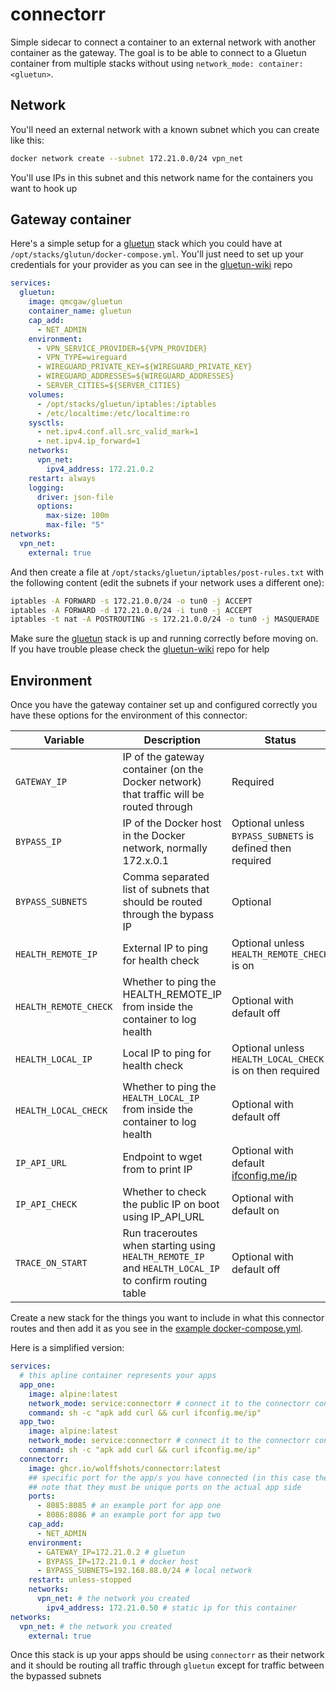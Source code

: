 # connectorr

Simple sidecar to connect a container to an external network with another container as the gateway. 
The goal is to be able to connect to a Gluetun container from multiple stacks without using `network_mode: container:<gluetun>`.

## Network

You'll need an external network with a known subnet which you can create like this:
```sh
docker network create --subnet 172.21.0.0/24 vpn_net
```

You'll use IPs in this subnet and this network name for the containers you want to hook up

## Gateway container

Here's a simple setup for a [gluetun](https://github.com/qdm12/gluetun) stack which you could have at `/opt/stacks/glutun/docker-compose.yml`. You'll just need to set up your credentials for your provider as you can see in the [gluetun-wiki](https://github.com/qdm12/gluetun-wiki) repo
```yml
services:
  gluetun:
    image: qmcgaw/gluetun
    container_name: gluetun
    cap_add:
      - NET_ADMIN
    environment:
      - VPN_SERVICE_PROVIDER=${VPN_PROVIDER}
      - VPN_TYPE=wireguard
      - WIREGUARD_PRIVATE_KEY=${WIREGUARD_PRIVATE_KEY}
      - WIREGUARD_ADDRESSES=${WIREGUARD_ADDRESSES}
      - SERVER_CITIES=${SERVER_CITIES}
    volumes:
      - /opt/stacks/gluetun/iptables:/iptables
      - /etc/localtime:/etc/localtime:ro
    sysctls:
      - net.ipv4.conf.all.src_valid_mark=1
      - net.ipv4.ip_forward=1
    networks:
      vpn_net:
        ipv4_address: 172.21.0.2
    restart: always
    logging:
      driver: json-file
      options:
        max-size: 100m
        max-file: "5"
networks:
  vpn_net:
    external: true
```

And then create a file at `/opt/stacks/gluetun/iptables/post-rules.txt` with the following content (edit the subnets if your network uses a different one):
```sh
iptables -A FORWARD -s 172.21.0.0/24 -o tun0 -j ACCEPT
iptables -A FORWARD -d 172.21.0.0/24 -i tun0 -j ACCEPT
iptables -t nat -A POSTROUTING -s 172.21.0.0/24 -o tun0 -j MASQUERADE
```

Make sure the [gluetun](https://github.com/qdm12/gluetun) stack is up and running correctly before moving on. If you have trouble please check the [gluetun-wiki](https://github.com/qdm12/gluetun-wiki) repo for help

## Environment

Once you have the gateway container set up and configured correctly you have these options for the environment of this connector:

| Variable              | Description                                                                                           | Status                                                         | Default                                  | Example                                  |
| --------------------- | ----------------------------------------------------------------------------------------------------- | -------------------------------------------------------------- | ---------------------------------------- | ---------------------------------------- |
| `GATEWAY_IP`          | IP of the gateway container (on the Docker network) that traffic will be routed through               | Required                                                       | N/A                                      | 172.21.0.2                               |
| `BYPASS_IP`           | IP of the Docker host in the Docker network, normally 172.x.0.1                                       | Optional unless `BYPASS_SUBNETS` is defined then required      | N/A                                      | 172.21.0.1                               |
| `BYPASS_SUBNETS`      | Comma separated list of subnets that should be routed through the bypass IP                           | Optional                                                       | Empty                                    | 192.168.88.0/24,100.64.0.0/10            |
| `HEALTH_REMOTE_IP`    | External IP to ping for health check                                                                  | Optional unless `HEALTH_REMOTE_CHECK` is on                    | N/A                                      | 1.1.1.1                                  |
| `HEALTH_REMOTE_CHECK` | Whether to ping the HEALTH_REMOTE_IP from inside the container to log health                          | Optional with default off                                      | off                                      | on                                       |
| `HEALTH_LOCAL_IP`     | Local IP to ping for health check                                                                     | Optional unless `HEALTH_LOCAL_CHECK` is on then required       | N/A                                      | 192.168.88.1                             |
| `HEALTH_LOCAL_CHECK`  | Whether to ping the `HEALTH_LOCAL_IP` from inside the container to log health                         | Optional with default off                                      | off                                      | on                                       |
| `IP_API_URL`          | Endpoint to wget from to print IP                                                                     | Optional with default [ifconfig.me/ip](https://ifconfig.me/ip) | [ifconfig.me/ip](https://ifconfig.me/ip) | [ifconfig.me/ip](https://ifconfig.me/ip) |
| `IP_API_CHECK`        | Whether to check the public IP on boot using IP_API_URL                                               | Optional with default on                                       | on                                       | on                                       |
| `TRACE_ON_START`      | Run traceroutes when starting using `HEALTH_REMOTE_IP` and `HEALTH_LOCAL_IP` to confirm routing table | Optional with default off                                      | off                                      | off                                      |

Create a new stack for the things you want to include in what this connector routes and then add it as you see in the [example docker-compose.yml](./docker-compose.yml).

Here is a simplified version:
```yml
services:
  # this apline container represents your apps
  app_one:
    image: alpine:latest
    network_mode: service:connectorr # connect it to the connectorr container
    command: sh -c "apk add curl && curl ifconfig.me/ip"
  app_two:
    image: alpine:latest
    network_mode: service:connectorr # connect it to the connectorr container
    command: sh -c "apk add curl && curl ifconfig.me/ip"
  connectorr:
    image: ghcr.io/wolffshots/connectorr:latest
    ## specific port for the app/s you have connected (in this case the ports you access alpine on)
    ## note that they must be unique ports on the actual app side
    ports:
      - 8085:8085 # an example port for app one
      - 8086:8086 # an example port for app two
    cap_add:
      - NET_ADMIN
    environment:
      - GATEWAY_IP=172.21.0.2 # gluetun
      - BYPASS_IP=172.21.0.1 # docker host
      - BYPASS_SUBNETS=192.168.88.0/24 # local network
    restart: unless-stopped
    networks:
      vpn_net: # the network you created
        ipv4_address: 172.21.0.50 # static ip for this container
networks:
  vpn_net: # the network you created
    external: true
```

Once this stack is up your apps should be using `connectorr` as their network and it should be routing all traffic through `gluetun` except for traffic between the bypassed subnets
